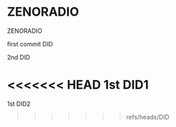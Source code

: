 ZENORADIO
=========

ZENORADIO

first commit DID

2nd DID

<<<<<<< HEAD
1st DID1
=======
1st DID2
>>>>>>> refs/heads/DID
